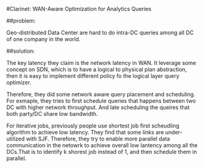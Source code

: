 #Clarinet: WAN-Aware Optimization for Analytics Queries 

##problem:

Geo-distributed Data Center are hard to do intra-DC queries among all DC of one company in the world.

##solution:

The key latency they claim is the network latency in WAN. It leverage some concept on SDN, which is to have a logical to physical plan abstraction, then it is easy to implement different policy fo the logical layer query optimizer.


Therefore, they did some network aware query placement and scheduling. For exmaple, they tries to first schedule queries that happens between two DC with higher network throughput. And late scheduling the queires that both party/DC share low bandwidth.

For iterative jobs, previously people use shortest job first scheudling algorithm to achieve low latency. They find that some links are under-utilized with SJF. Therefore, they try to enable more parallel data communication in the netowrk to achieve overall low lantency among all the DCs.That is to identify k shorest job instead of 1, and then schedule them in parallel.


